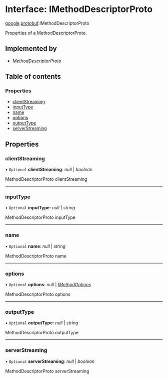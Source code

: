# Interface: IMethodDescriptorProto

[google](../modules/proto.google.md).[protobuf](../modules/proto.google.protobuf.md).IMethodDescriptorProto

Properties of a MethodDescriptorProto.

## Implemented by

* [*MethodDescriptorProto*](../classes/proto.google.protobuf.methoddescriptorproto.md)

## Table of contents

### Properties

- [clientStreaming](proto.google.protobuf.imethoddescriptorproto.md#clientstreaming)
- [inputType](proto.google.protobuf.imethoddescriptorproto.md#inputtype)
- [name](proto.google.protobuf.imethoddescriptorproto.md#name)
- [options](proto.google.protobuf.imethoddescriptorproto.md#options)
- [outputType](proto.google.protobuf.imethoddescriptorproto.md#outputtype)
- [serverStreaming](proto.google.protobuf.imethoddescriptorproto.md#serverstreaming)

## Properties

### clientStreaming

• `Optional` **clientStreaming**: *null* \| *boolean*

MethodDescriptorProto clientStreaming

___

### inputType

• `Optional` **inputType**: *null* \| *string*

MethodDescriptorProto inputType

___

### name

• `Optional` **name**: *null* \| *string*

MethodDescriptorProto name

___

### options

• `Optional` **options**: *null* \| [*IMethodOptions*](proto.google.protobuf.imethodoptions.md)

MethodDescriptorProto options

___

### outputType

• `Optional` **outputType**: *null* \| *string*

MethodDescriptorProto outputType

___

### serverStreaming

• `Optional` **serverStreaming**: *null* \| *boolean*

MethodDescriptorProto serverStreaming
